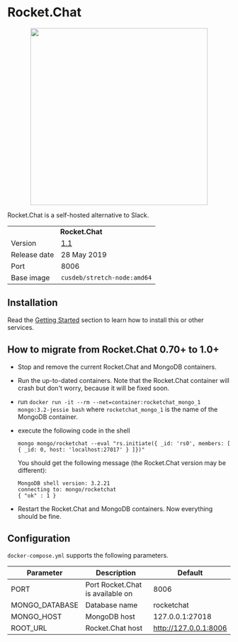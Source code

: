 # Rocket.Chat

<p align="center">
    <img src="logo.svg" width="400">
</p>

Rocket.Chat is a self-hosted alternative to Slack.

<table>
  <tr>
    <td align="center" colspan="2"><b>Rocket.Chat</b></td>
  </tr>
  <tr>
    <td>Version</td>
    <td><a href="https://github.com/RocketChat/Rocket.Chat/releases/tag/1.1.0">1.1</a></td>
  </tr>
  <tr>
    <td>Release date</td>
    <td>28 May 2019</td>
  </tr>
  <tr>
    <td>Port</td>
    <td>8006</td>
  </tr> 
  <tr>
    <td valign="top">Base image</td>
    <td><code>cusdeb/stretch-node:amd64</code></td>
  </tr>
</table>

## Installation

Read the [Getting Started](https://github.com/tolstoyevsky/mmb#getting-started) section to learn how to install this or other services.

## How to migrate from Rocket.Chat 0.70+ to 1.0+

* Stop and remove the current Rocket.Chat and MongoDB containers.
* Run the up-to-dated containers. Note that the Rocket.Chat container will crash but don't worry, because it will be fixed soon.
* run `docker run -it --rm --net=container:rocketchat_mongo_1 mongo:3.2-jessie bash` where `rocketchat_mongo_1` is the name of the MongoDB container.
* execute the following code in the shell
  ```
  mongo mongo/rocketchat --eval "rs.initiate({ _id: 'rs0', members: [ { _id: 0, host: 'localhost:27017' } ]})"
  ```

  You should get the following message (the Rocket.Chat version may be different):

  ```
  MongoDB shell version: 3.2.21
  connecting to: mongo/rocketchat
  { "ok" : 1 }
  ```
* Restart the Rocket.Chat and MongoDB containers. Now everything should be fine.

## Configuration

`docker-compose.yml` supports the following parameters.

| Parameter      | Description                      | Default               |
| -------------- | -------------------------------- | --------------------- |
| PORT           | Port Rocket.Chat is available on | 8006                  |
| MONGO_DATABASE | Database name                    | rocketchat            |
| MONGO_HOST     | MongoDB host                     | 127.0.0.1:27018       |
| ROOT_URL       | Rocket.Chat host                 | http://127.0.0.1:8006 |
